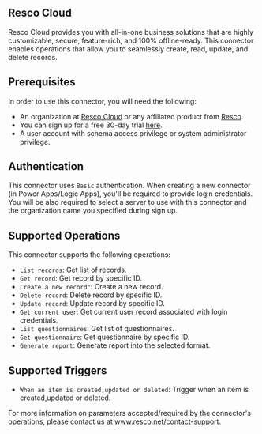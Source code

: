 ## Resco Cloud

Resco Cloud provides you with all-in-one business solutions that are highly customizable, secure, feature-rich, and 100% offline-ready. This connector enables operations that allow you to seamlessly create, read, update, and delete records.

## Prerequisites

In order to use this connector, you will need the following:

* An organization at [Resco Cloud](https://rescocrm.com) or any affiliated product from [Resco](https://www.resco.net/).
* You can sign up for a free 30-day trial [here](https://www.resco.net/request-a-trial/).
* A user account with schema access privilege or system administrator privilege.

## Authentication

This connector uses `Basic` authentication. When creating a new connector (in Power Apps/Logic Apps), you'll be required to provide login credentials.
You will be also required to select a server to use with this connector and the organization name you specified during sign up.

## Supported Operations

This connector supports the following operations:
* `List records`: Get list of records.	
* `Get record`: Get record by specific ID.
* `Create a new record"`: Create a new record.
* `Delete record`: Delete record by specific ID.
* `Update record`: Update record by specific ID.
* `Get current user`: Get current user record associated with login credentials.
* `List questionnaires`: Get list of questionnaires.
* `Get questionnaire`: Get questionnaire by specific ID.
* `Generate report`: Generate report into the selected format.

## Supported Triggers

* `When an item is created,updated or deleted`: Trigger when an item is created,updated or deleted.
	
For more information on parameters accepted/required by the connector's operations, please contact us at www.resco.net/contact-support.